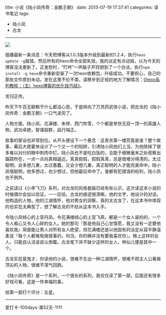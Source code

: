 title: 小说《陆小凤传奇：金鹏王朝》
date: 2013-07-19 17:37:41
categories: 读书笔记
tags:
- 陆小凤
- 古龙
---
![](/img/gulong.jpg)

<!--more-->

插播最新一条消息：今天把博客从1.0.3版本升级到最新的1.2.4，执行`hexo update -g`报错，然后所有的hexo命令全部失效。我的淡定有点动摇，以为今天的博客没法更新了。正发愁时，“叮咚”一声脑子开窍想到了一个办法，执行`npm install -g hexo`命令重新安装了一次hexo依赖包，升级成功。不要担心，自己的那些文件原封未动。发在这里不伦不类，请移步到正规的地方了解情况：[《hexo系列教程：（五）hexo博客的优化技巧续》](http://zipperary.com/2013/06/02/hexo-guide-5/)。

言归正传。

昨天下午百无聊赖干什么都没心思，于是转向了万灵药武侠小说，把古龙的《陆小凤传奇：金鹏王朝》一口气读完了。

人物方面，陆小凤、花满楼、朱停、西门吹雪，个个都是举世无双一顶一的英雄人物，武功卓绝，智谋超群，品行端正。

故事的架设也非常到位。从开头便设下一个悬念：这青衣第一楼究竟是谁？整个故事，幕后大佬霍休设计了一个又一个的陷阱，引诱陆小凤他们上当，为他除掉了很多难以对付的眼中刺肉中钉。陆小凤也不是吃白饭的，总能于细微毫末之处观察出蹊跷所在，一点一点向真相逼近。真真假假，假假真真，总是很难分得清的。太过聪明，会多想几重，太过愚蠢，又会少想几重，真正聪明的人才能完美命中。陆小凤很聪明，他多想过，也少想过，但他最后命中了。谁都有犯错误的权利，陆小凤也不例外。

之前读过《小李飞刀》系列，对古龙的风格套路已经有些认识，这次读这本小说的时候偶尔会加以验证，一一应验。古龙的痕迹很清晰。他的文字，他设计的对话，他构造的人物，他的江湖情怀，他对男女的洞察，真的太古龙了，在这本书中体现的也实在太典型了，想了解古龙的不妨从这本书入手。

令陆小凤倾心的上官丹凤，令花满楼倾心的上官飞燕，都是一个女人装扮的，一个令人痴心又令人心碎的女人。她的那句『那是他自己心甘情愿，我又没有一定要他喜欢我』简直能让男人对所有女人绝望，但花满楼还是以他固有的淡定从容平静温柔说『每个人都难免做错事的，何况，你的确并没有要我喜欢你』。摊上这样的女人，只能自认活该自认倒霉。古龙笔下并不缺少这样的女人，林仙儿便是其中一个。

古龙实在是鬼才，你读他的小说，很难不生出一种江湖情怀，很难不把主人公看做顶尖的人物，很难不荡气回肠。

《陆小凤传奇》是一个系列，一个很长的系列，我仅仅读了第一部，后面还有很多好戏可看，这是一件幸福的事。

给第一部打个评分：五星。

---
爱打卡-100days-第52天-1111